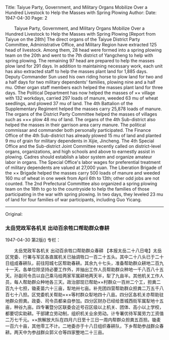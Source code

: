 Title: Taiyue Party, Government, and Military Organs Mobilize Over a Hundred Livestock to Help the Masses with Spring Plowing
Author:
Date: 1947-04-30
Page: 2

　　Taiyue Party, Government, and Military Organs
    Mobilize Over a Hundred Livestock to Help the Masses with Spring Plowing
    [Report from Taiyue on the 28th] The direct organs of the Taiyue District Party Committee, Administrative Office, and Military Region have extracted 125 head of livestock. Among them, 28 head were formed into a spring plowing team on the 20th and went to the 7th district of Yangcheng to help with spring plowing. The remaining 97 head are prepared to help the masses plow land for 291 days. In addition to maintaining necessary work, each unit has also extracted staff to help the masses plant land for 1,885 days. Deputy Commander Sun used his own riding horse to plow land for two and a half days for two military dependents' families, plowing nine and a half mu. Other organ staff members each helped the masses plant land for three days. The Political Department has now helped the masses of ×× village with 132 workdays, carried 297 loads of manure, weeded 63 mu of wheat seedlings, and plowed 37 mu of land. The 4th Battalion of the Supplementary Regiment helped the masses carry 25,878 loads of manure. The organs of the District Party Committee helped the masses of villages such as ××× plow 48 mu of land. The organs of the 4th Sub-district also helped the masses in their garrison area carry manure. The political commissar and commander both personally participated. The Finance Office of the 4th Sub-district has already plowed 15 mu of land and planted 9 mu of grain for military dependents in Xijie, Jincheng. The 4th Special Office and the Sub-district Joint Committee recently called on district-level organs, organizations, and high schools and above to earnestly assist in plowing. Cadres should establish a labor system and organize amateur labor in organs. The Special Office's labor wages for preferential treatment of military dependents are valued at 27,000 yuan. The Liberation Brigade of the ×× Brigade helped the masses carry 500 loads of manure and weeded 160 mu of wheat in one week from April 6th to 13th; other odd jobs are not counted. The 2nd Prefectural Committee also organized a spring plowing team on the 18th to go to the countryside to help the families of those participating in the war with spring plowing. In two days, they leveled 23 mu of land for four families of war participants, including Guo Yicang.



<hr /> 

Original: 


### 太岳党政军各机关  出动百余牲口帮助群众春耕

1947-04-30
第2版()
专栏：

　　太岳党政军各机关
    出动百余牲口帮助群众春耕
    【本报太岳二十八日电】太岳区党委、行署与军区各直属机关已抽调牲口一百二十五头。其中二十八头已于二十日组成春耕队，前往阳城七区帮助春耕。其余九十七头，准备帮助群众耕地二百九十一天。各单位除坚持必要工作外，并抽出工作人员帮助群众种地一千八百八十五天。孙副司令员以自己乘马给两家军属耕地两天半，犁了九亩半。其他机关工作人员，每人帮助群众种地各三天。政治部现已帮助××村群众一百卅二个工，担粪二百九十七担，锄麦苗六十三亩，犁地卅七亩。补充团四营帮助群众担粪二万五千八百七十八担。区党委机关帮助×××等村群众犁地四十八亩。四分区各机关亦帮助驻地群众担粪。政委、司令员都亲自参加。四分区财办已经给晋城西街军属犁地十五亩，种谷九亩。四专署暨分区联委会近号召区级以上机关、团体、高小以上学校，都要切实助耕。干部建立劳动制，组织机关业余劳动。计专署优待军属劳力工资值二万七千元。××旅解放大队在四月六日至十三日一周内帮群众担粪五百担。锄麦一百六十亩，其他零工不计。二地委亦于十八日组织春耕队，下乡帮助参战群众春耕。两天中为参战群众郭义仓等四家整地二十三亩。
